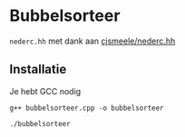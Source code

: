 # Bubbelsorteer

`nederc.hh` met dank aan [cjsmeele/nederc.hh](https://gist.github.com/cjsmeele/03118196363cee371e59efe6c813465c)

## Installatie
Je hebt GCC nodig

`g++ bubbelsorteer.cpp -o bubbelsorteer`

`./bubbelsorteer`

